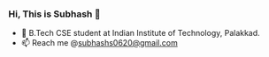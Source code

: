 ### Hi, This is Subhash 👋

- 🔭 B.Tech CSE student at Indian Institute of Technology, Palakkad.
- 📫 Reach me @subhashs0620@gmail.com
<!--
**subhash011/subhash011** is a ✨ _special_ ✨ repository because its `README.md` (this file) appears on your GitHub profile.

Here are some ideas to get you started:

- 🔭 I’m currently working on ...
- 🌱 I’m currently learning ...
- 👯 I’m looking to collaborate on ...
- 🤔 I’m looking for help with ...
- 💬 Ask me about ...
- 📫 How to reach me: ...
- 😄 Pronouns: ...
- ⚡ Fun fact: ...
-->
